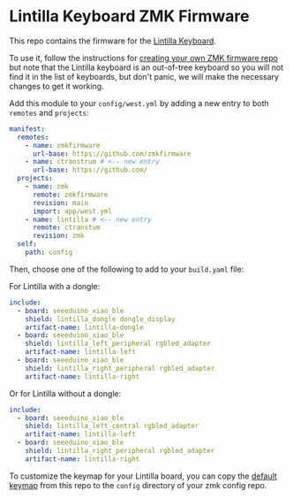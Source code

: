 # Lintilla Keyboard ZMK Firmware

This repo contains the firmware for the [Lintilla Keyboard][lintilla].

To use it, follow the instructions for [creating your own ZMK firmware repo][zmk]
but note that the Lintilla keyboard is an out-of-tree keyboard so you will not
find it in the list of keyboards, but don't panic, we will make the necessary
changes to get it working.

Add this module to your `config/west.yml` by adding a new entry to both
`remotes` and `projects`:

```yaml
manifest:
  remotes:
    - name: zmkfirmware
      url-base: https://github.com/zmkfirmware
    - name: ctranstrum # <-- new entry
      url-base: https://github.com/
  projects:
    - name: zmk
      remote: zmkfirmware
      revision: main
      import: app/west.yml
    - name: lintilla # <-- new entry
      remote: ctranstum
      revision: zmk
  self:
    path: config
```

Then, choose one of the following to add to your `build.yaml` file:

For Lintilla with a dongle:

```yaml
include:
  - board: seeeduino_xiao_ble
    shield: lintilla_dongle dongle_display
    artifact-name: lintilla-dongle
  - board: seeeduino_xiao_ble
    shield: lintilla_left_peripheral rgbled_adapter
    artifact-name: lintilla-left
  - board: seeeduino_xiao_ble
    shield: lintilla_right_peripheral rgbled_adapter
    artifact-name: lintilla-right
```

Or for Lintilla without a dongle:

```yaml
include:
  - board: seeeduino_xiao_ble
    shield: lintilla_left_central rgbled_adapter
    artifact-name: lintilla-left
  - board: seeeduino_xiao_ble
    shield: lintilla_right_peripheral rgbled_adapter
    artifact-name: lintilla-right
```

To customize the keymap for your Lintilla board, you can copy the
[default keymap][keymap] from this repo to the `config` directory of
your zmk config repo.

[keymap]: https://github.com/ctranstrum/lintilla/tree/zmk/boards/shields/lintilla/lintilla.keymap
[lintilla]: https://github.com/ctranstrum/lintilla
[zmk]: https://zmk.dev/docs/user-setup#github-repo
